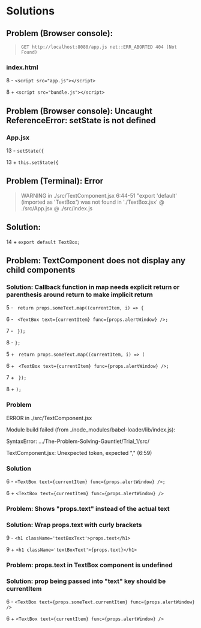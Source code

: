 # Solutions

## Problem (Browser console):

> `GET http://localhost:8080/app.js net::ERR_ABORTED 404 (Not Found)`

### index.html

8 - `<script src="app.js"></script>`

8 + `<script src="bundle.js"></script>`

## Problem (Browser console): Uncaught ReferenceError: setState is not defined

### App.jsx

13 - `setState({`

13 + `this.setState({`

## Problem (Terminal): Error

> WARNING in ./src/TextComponent.jsx 6:44-51
> "export 'default' (imported as 'TextBox') was not found in './TextBox.jsx'
> @ ./src/App.jsx
> @ ./src/index.js

## Solution:

14 + `export default TextBox;`

## Problem: TextComponent does not display any child components

### Solution: Callback function in map needs explicit return or parenthesis around return to make implicit return

5 - ` return props.someText.map((currentItem, i) => {`

6 - ` <TextBox text={currentItem} func={props.alertWindow} />;`

7 - ` });`

8 - `};`

5 + ` return props.someText.map((currentItem, i) => (`

6 + ` <TextBox text={currentItem} func={props.alertWindow} />;`

7 + ` });`

8 + `);`

### Problem

ERROR in ./src/TextComponent.jsx

Module build failed (from ./node_modules/babel-loader/lib/index.js):

SyntaxError: .../The-Problem-Solving-Gauntlet/Trial_1/src/

TextComponent.jsx: Unexpected token, expected "," (6:59)

### Solution

6 - `<TextBox text={currentItem} func={props.alertWindow} />;`

6 + `<TextBox text={currentItem} func={props.alertWindow} />`

### Problem: Shows "props.text" instead of the actual text

### Solution: Wrap props.text with curly brackets

9 - `<h1 className='textBoxText'>props.text</h1>`

9 + `<h1 className='textBoxText'>{props.text}</h1>`

### Problem: props.text in TextBox component is undefined

### Solution: prop being passed into "text" key should be currentItem

6 - `<TextBox text={props.someText.currentItem} func={props.alertWindow} />`

6 + `<TextBox text={currentItem} func={props.alertWindow} />`
